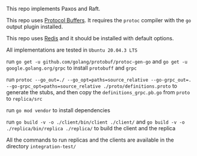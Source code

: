 This repo implements Paxos and Raft.

This repo uses [Protocol Buffers](https://developers.google.com/protocol-buffers/).
It requires the ```protoc``` compiler with the ```go``` output plugin installed.

This repo uses [Redis](https://redis.io/topics/quickstart) and it should be installed with default options.

All implementations are tested in ```Ubuntu 20.04.3 LTS```

run ```go get -u github.com/golang/protobuf/protoc-gen-go``` and ```go get -u google.golang.org/grpc``` to install ```protobuff``` and ```grpc```


run ```protoc --go_out=./ --go_opt=paths=source_relative --go-grpc_out=. --go-grpc_opt=paths=source_relative ./proto/definitions.proto``` to generate the stubs, and then copy the ```definitions_grpc.pb.go``` from ```proto``` to ```replica/src```



run ```go mod vendor``` to install dependencies


run ```go build -v -o ./client/bin/client ./client/``` and ```go build -v -o ./replica/bin/replica ./replica/``` to build the client and the replica


All the commands to run replicas and the clients are available in the directory ```integration-test/``` 